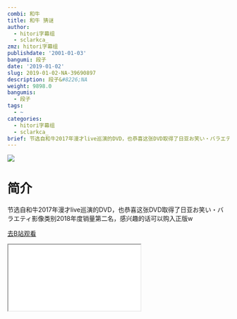 ```yaml
---
combi: 和牛
title: 和牛 猜谜
author:
  - hitori字幕组
  - sclarkca_
zmz: hitori字幕组
publishdate: '2001-01-03'
bangumi: 段子
date: '2019-01-02'
slug: 2019-01-02-NA-39690897
description: 段子&#8226;NA
weight: 9898.0
bangumis:
  - 段子
tags:
  - ~
categories:
  - hitori字幕组
  - sclarkca_
brief: 节选自和牛2017年漫才live巡演的DVD，也恭喜这张DVD取得了日亚お笑い・バラエティ影像类别2018年度销量第二名，感兴趣的话可以购入正版w
---
```

![](https://i.imgur.com/dgyogAT.jpg)
# 简介  
节选自和牛2017年漫才live巡演的DVD，也恭喜这张DVD取得了日亚お笑い・バラエティ影像类别2018年度销量第二名，感兴趣的话可以购入正版w  

[去B站观看](https://www.bilibili.com/video/av39690897/)
<div class ="resp-container"><iframe class="testiframe" src="//player.bilibili.com/player.html?aid=39690897"", scrolling="no", allowfullscreen="true" > </iframe></div> 
